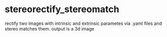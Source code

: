 # stereorectify_stereomatch

rectify two images with intrinsic and extrinsic parametes via .yaml files and stereo matches them.
output is a 3d image
